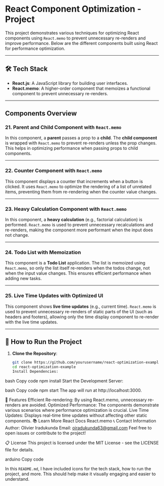 # React Component Optimization - Project

This project demonstrates various techniques for optimizing React components using `React.memo` to prevent unnecessary re-renders and improve performance. Below are the different components built using React for performance optimization.

---

## 🛠️ Tech Stack

- **React.js**: A JavaScript library for building user interfaces.
- **React.memo**: A higher-order component that memoizes a functional component to prevent unnecessary re-renders.

---

## Components Overview

### 21. Parent and Child Component with `React.memo`

In this component, a **parent** passes a prop to a **child**. The **child component** is wrapped with `React.memo` to prevent re-renders unless the prop changes. This helps in optimizing performance when passing props to child components.

---

### 22. Counter Component with `React.memo`

This component displays a counter that increments when a button is clicked. It uses `React.memo` to optimize the rendering of a list of unrelated items, preventing them from re-rendering when the counter value changes.

---

### 23. Heavy Calculation Component with `React.memo`

In this component, a **heavy calculation** (e.g., factorial calculation) is performed. `React.memo` is used to prevent unnecessary recalculations and re-renders, making the component more performant when the input does not change.

---

### 24. Todo List with Memoization

This component is a **Todo List** application. The list is memoized using `React.memo`, so only the list itself re-renders when the todos change, not when the input value changes. This ensures efficient performance when adding new tasks.

---

### 25. Live Time Updates with Optimized UI

This component shows **live time updates** (e.g., current time). `React.memo` is used to prevent unnecessary re-renders of static parts of the UI (such as headers and footers), allowing only the time display component to re-render with the live time updates.

---

## 🚀 How to Run the Project

1. **Clone the Repository**:
   ```bash
   git clone https://github.com/yourusername/react-optimization-example.git
   cd react-optimization-example
   Install Dependencies:
   ```

bash
Copy code
npm install
Start the Development Server:

bash
Copy code
npm start
The app will run at http://localhost:3000.

🔧 Features
Efficient Re-rendering: By using React.memo, unnecessary re-renders are avoided.
Optimized Performance: The components demonstrate various scenarios where performance optimization is crucial.
Live Time Updates: Displays real-time time updates without affecting other static components.
📚 Learn More
React Docs
React.memo
📞 Contact Information
Author: Olivier Iradukunda
Email: oiradukunda63@gmail.com
Feel free to open issues or contribute to the project!

📋 License
This project is licensed under the MIT License - see the LICENSE file for details.

arduino
Copy code

In this `README.md`, I have included icons for the tech stack, how to run the project, and more. This should help make it visually engaging and easier to understand.
